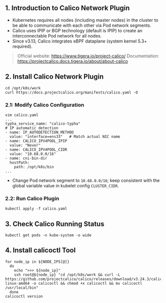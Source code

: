 ## 1. Introduction to Calico Network Plugin
- Kubernetes requires all nodes (including master nodes) in the cluster to be able to communicate with each other via Pod network segments.
- Calico uses IPIP or BGP technology (default is IPIP) to create an interconnectable Pod network for all nodes.
- Since v3.13, Calico integrates eBPF dataplane (system kernel 5.3+ required).
> Official website: https://www.tigera.io/project-calico/
> Documentation: https://projectcalico.docs.tigera.io/about/about-calico

## 2. Install Calico Network Plugin
```shell
cd /opt/k8s/work
curl https://docs.projectcalico.org/manifests/calico.yaml -O
```
### 2.1: Modify Calico Configuration
```shell
vim calico.yaml
...
typha_service_name: "calico-typha"
# IP automatic detection
- name: IP_AUTODETECTION_METHOD
  value: "interface=ens33"   # Match actual NIC name
- name: CALICO_IPV4POOL_IPIP
  value: "Never"
- name: CALICO_IPV4POOL_CIDR
  value: "10.68.0.0/16"
- name: cni-bin-dir
  hostPath:
    path: /opt/k8s/bin
...
```
- Change Pod network segment to `10.68.0.0/16`; keep consistent with the global variable value in kubelet config `CLUSTER_CIDR`.

### 2.2: Run Calico Plugin
```shell
kubectl apply -f calico.yaml
```
## 3. Check Calico Running Status
```shell
kubectl get pods -n kube-system -o wide
```

## 4. Install calicoctl Tool
```shell
for node_ip in ${NODE_IPS[@]}
  do
    echo ">>> ${node_ip}"
    ssh root@${node_ip} "cd /opt/k8s/work && curl -L https://github.com/projectcalico/calico/releases/download/v3.24.3/calicoctl-linux-amd64 -o calicoctl && chmod +x calicoctl && mv calicoctl /usr/local/bin"
  done
calicoctl version
```

